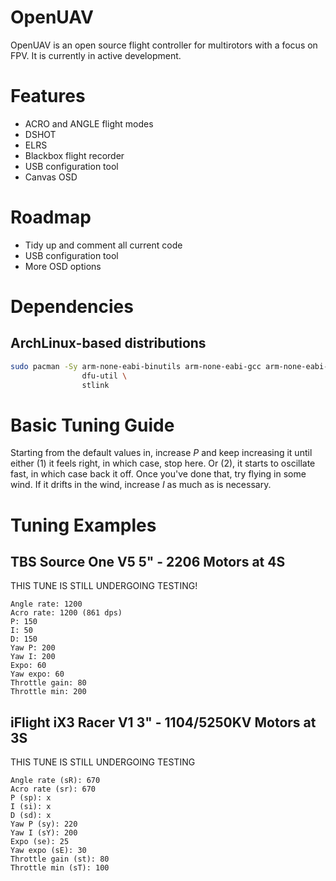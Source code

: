 # OpenUAV
OpenUAV is an open source flight controller for multirotors with
a focus on FPV. It is currently in active development.

# Features
* ACRO and ANGLE flight modes
* DSHOT
* ELRS
* Blackbox flight recorder
* USB configuration tool
* Canvas OSD

# Roadmap
* Tidy up and comment all current code
* USB configuration tool
* More OSD options

# Dependencies

## ArchLinux-based distributions

```sh
sudo pacman -Sy arm-none-eabi-binutils arm-none-eabi-gcc arm-none-eabi-newlib \
                dfu-util \
                stlink
```

# Basic Tuning Guide

Starting from the default values in, increase _P_  and keep increasing it until either (1) it feels right, in which case, stop here. Or (2), it starts to oscillate fast, in which case back it off. Once you've done that, try flying in some wind. If it drifts in the wind, increase _I_  as much as is necessary.

# Tuning Examples

## TBS Source One V5 5" - 2206 Motors at 4S

THIS TUNE IS STILL UNDERGOING TESTING!

```
Angle rate: 1200
Acro rate: 1200 (861 dps)
P: 150
I: 50
D: 150
Yaw P: 200
Yaw I: 200
Expo: 60
Yaw expo: 60
Throttle gain: 80
Throttle min: 200
```

## iFlight iX3 Racer V1 3" - 1104/5250KV Motors at 3S

THIS TUNE IS STILL UNDERGOING TESTING

```
Angle rate (sR): 670
Acro rate (sr): 670
P (sp): x
I (si): x
D (sd): x
Yaw P (sy): 220
Yaw I (sY): 200
Expo (se): 25
Yaw expo (sE): 30
Throttle gain (st): 80
Throttle min (sT): 100
```
